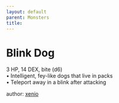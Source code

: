 ```yaml
---
layout: default
parent: Monsters
title:
---
```

# Blink Dog
3 HP, 14 DEX, bite (d6)  
• Intelligent, fey-like dogs that live in packs  
• Teleport away in a blink after attacking  

author: [xenio](https://xenioinabottle.blogspot.com/2021/02/classic-monsters-for-cairnito-part-1.html)
